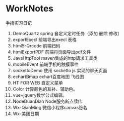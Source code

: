 # WorkNotes
手撸实习日记
1. DemoQuartz  spring 自定义定时任务（添加 删除 修改）
2. exportExecl 前端导出execl 表格
3. html5-Qrcode 前端扫码
4. htmlExportPDF 前端将页面导出pdf文件
5. JavaHttpTool maven集成的http请求工具类
6. mobileEvent 前端手机的触摸事件
7. socketIoDemo 使用 socketIo js 实现的聊天页面
8. echartBmap echart百度地图 飞线图
9. HT FOR WEB 自定义菜单
10. Color 计算颜色的互补、辅助色。
11. vue+jquery数学公式编辑。
12. NodeDuanDian Node服务断点续传
13. Wx-QianMing 微信小程序canvas签名
14. Wx-美团日期
